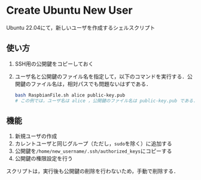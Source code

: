 # Create Ubuntu New User

Ubuntu 22.04にて，新しいユーザを作成するシェルスクリプト

## 使い方

1. SSH用の公開鍵をコピーしておく
2. ユーザ名と公開鍵のファイル名を指定して，以下のコマンドを実行する．公開鍵のファイル名は，相対パスでも問題ないはずである．

    ```bash
    bash RaspbianFile.sh alice public-key.pub
    # この例では，ユーザ名は alice ，公開鍵のファイル名は public-key.pub である．
    ```

## 機能

1. 新規ユーザの作成
2. カレントユーザと同じグループ（ただし，`sudo`を除く）に追加する
3. 公開鍵を`/home/new_username/.ssh/authorized_keys`にコピーする
4. 公開鍵の権限設定を行う

スクリプトは，実行後も公開鍵の削除を行わないため，手動で削除する．
